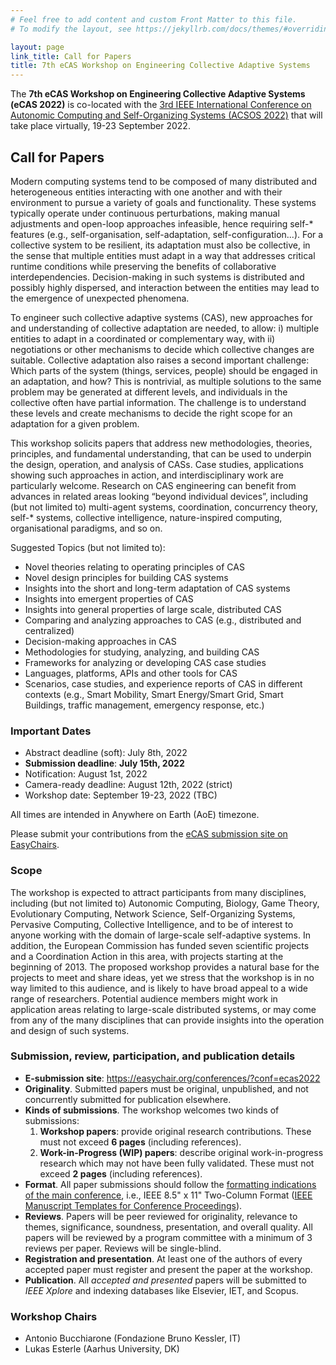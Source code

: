 ```yaml
---
# Feel free to add content and custom Front Matter to this file.
# To modify the layout, see https://jekyllrb.com/docs/themes/#overriding-theme-defaults

layout: page
link_title: Call for Papers
title: 7th eCAS Workshop on Engineering Collective Adaptive Systems
---
```


The **7th eCAS Workshop on Engineering Collective Adaptive Systems (eCAS 2022)** is co-located with the [3rd IEEE International Conference on Autonomic Computing and Self-Organizing Systems (ACSOS 2022)](https://2022.acsos.org/)
that will take place virtually, 19-23 September 2022.

## Call for Papers

Modern computing systems tend to be composed of many distributed and heterogeneous entities interacting with one another and with their environment to pursue a variety of goals and functionality. These systems typically operate under continuous perturbations, making manual adjustments and open-loop approaches infeasible, hence requiring self-* features (e.g., self-organisation, self-adaptation, self-configuration...). For a collective system to be resilient, its adaptation must also be collective, in the sense that multiple entities must adapt in a way that addresses critical runtime conditions while preserving the benefits of collaborative interdependencies. Decision-making in such systems is distributed and possibly highly dispersed, and interaction between the entities may lead to the emergence of unexpected phenomena.

To engineer such collective adaptive systems (CAS), new approaches for and understanding of collective adaptation are needed, to allow: i) multiple entities to adapt in a coordinated or complementary way, with ii) negotiations or other mechanisms to decide which collective changes are suitable. Collective adaptation also raises a second important challenge: Which parts of the system (things, services, people) should be engaged in an adaptation, and how? This is nontrivial, as multiple solutions to the same problem may be generated at different levels, and individuals in the collective often have partial information. The challenge is to understand these levels and create mechanisms to decide the right scope for an adaptation for a given problem.

This workshop solicits papers that address new methodologies, theories, principles, and fundamental understanding, that can be used to underpin the design, operation, and analysis of CASs. Case studies, applications showing such approaches in action, and interdisciplinary work are particularly welcome. Research on CAS engineering can benefit from advances in related areas looking “beyond individual devices”, including (but not limited to) multi-agent systems, coordination, concurrency theory, self-* systems, collective intelligence, nature-inspired computing, organisational paradigms, and so on.

Suggested Topics (but not limited to):

- Novel theories relating to operating principles of CAS
- Novel design principles for building CAS systems
- Insights into the short and long-term adaptation of CAS systems
- Insights into emergent properties of CAS
- Insights into general properties of large scale, distributed CAS
- Comparing and analyzing approaches to CAS (e.g., distributed and centralized)
- Decision-making approaches in CAS
- Methodologies for studying, analyzing, and building CAS
- Frameworks for analyzing or developing CAS case studies
- Languages, platforms, APIs and other tools for CAS
- Scenarios, case studies, and experience reports of CAS in different contexts (e.g., Smart Mobility, Smart Energy/Smart Grid, Smart Buildings, traffic management, emergency response, etc.)

### Important Dates

- Abstract deadline (soft): July 8th, 2022
- **Submission deadline**: <!-- ~~March 15, 2022~~--> **July 15th, 2022** <!-- (EXTENDED DEADLINE) -->
- Notification: August 1st, 2022
- Camera-ready deadline: August 12th, 2022 (strict)
- Workshop date: September 19-23, 2022 (TBC)

All times are intended in Anywhere on Earth (AoE) timezone.

Please submit your contributions from the [eCAS submission site on EasyChairs](https://easychair.org/conferences/?conf=ecas2022).

### Scope

The workshop is expected to attract participants from many disciplines, including (but not limited to) Autonomic Computing, Biology, Game Theory, Evolutionary Computing, Network Science, Self-Organizing Systems, Pervasive Computing, Collective Intelligence, and to be of interest to anyone working with the domain of large-scale self-adaptive systems. In addition, the European Commission has funded seven scientific projects and a Coordination Action in this area, with projects starting at the beginning of 2013. The proposed workshop provides a natural base for the projects to meet and share ideas, yet we stress that the workshop is in no way limited to this audience, and is likely to have broad appeal to a wide range of researchers. Potential audience members might work in application areas relating to large-scale distributed systems, or may come from any of the many disciplines that can provide insights into the operation and design of such systems.

### Submission, review, participation, and publication details

- **E-submission site**:  <https://easychair.org/conferences/?conf=ecas2022>
- **Originality**. Submitted papers must be original, unpublished, and not concurrently submitted for publication elsewhere.
- **Kinds of submissions**. The workshop welcomes two kinds of submissions:
    1. **Workshop papers**: provide original research contributions. These must not exceed **6 pages** (including references).
    2. **Work-in-Progress (WIP) papers**: describe original work-in-progress research which may not have been fully validated. These must not exceed **2 pages** (including references).
- **Format**. All paper submissions should follow the [formatting indications of the main conference](https://2022.acsos.org/track/acsos-2022-papers#Call-for-Papers), i.e.,  IEEE 8.5" x 11" Two-Column Format ([IEEE Manuscript Templates for Conference Proceedings](https://www.ieee.org/conferences/publishing/templates.html)).
- **Reviews**. Papers will be peer reviewed for originality, relevance to themes, significance, soundness, presentation, and overall quality. All papers will be reviewed by a program committee with a minimum of 3 reviews per paper. Reviews will be single-blind.
- **Registration and presentation**. At least one of the authors of every accepted paper must register and present the paper at the workshop.
- **Publication**. All *accepted and presented* papers will be submitted to *IEEE Xplore* and indexing databases like Elsevier, IET, and Scopus.

<!--
- **Special issue**. A special issue on an ISI-impacted journal will be organised. A set of high-quality papers from DISCOLI will be invited to submit an extended contribution.
-->

### Workshop Chairs

- Antonio Bucchiarone (Fondazione Bruno Kessler, IT)
- Lukas Esterle (Aarhus University, DK)
